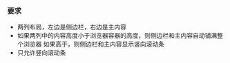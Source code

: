 ### 要求

+ 两列布局，左边是侧边栏，右边是主内容
+ 如果两列中的内容高度小于浏览器容器的高度，则侧边栏和主内容自动铺满整个浏览器
如果高于，则侧边栏和主内容显示竖向滚动条
+ 只允许竖向滚动条